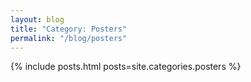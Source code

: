 ```yaml
---
layout: blog
title: "Category: Posters"
permalink: "/blog/posters"
---
```


{% include posts.html posts=site.categories.posters %}
